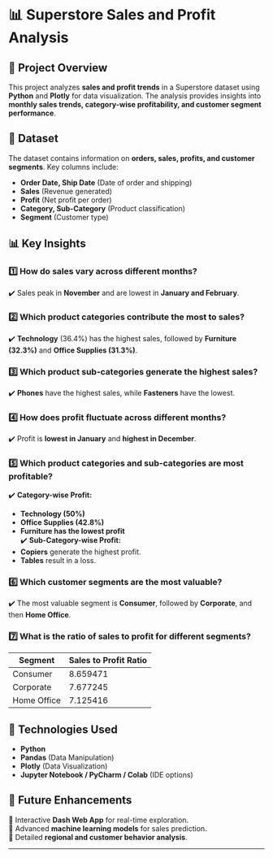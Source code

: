 # 📊 Superstore Sales and Profit Analysis  

## 📝 Project Overview  
This project analyzes **sales and profit trends** in a Superstore dataset using **Python** and **Plotly** for data visualization. The analysis provides insights into **monthly sales trends, category-wise profitability, and customer segment performance**.  

## 📂 Dataset  
The dataset contains information on **orders, sales, profits, and customer segments**. Key columns include:  
- **Order Date, Ship Date** (Date of order and shipping)  
- **Sales** (Revenue generated)  
- **Profit** (Net profit per order)  
- **Category, Sub-Category** (Product classification)  
- **Segment** (Customer type)  

## 📊 Key Insights  

### **1️⃣ How do sales vary across different months?**  
✔️ Sales peak in **November** and are lowest in **January and February**.  

### **2️⃣ Which product categories contribute the most to sales?**  
✔️ **Technology** (36.4%) has the highest sales, followed by **Furniture (32.3%)** and **Office Supplies (31.3%)**.  

### **3️⃣ Which product sub-categories generate the highest sales?**  
✔️ **Phones** have the highest sales, while **Fasteners** have the lowest.  

### **4️⃣ How does profit fluctuate across different months?**  
✔️ Profit is **lowest in January** and **highest in December**.  

### **5️⃣ Which product categories and sub-categories are most profitable?**  
✔️ **Category-wise Profit:**  
   - **Technology (50%)**  
   - **Office Supplies (42.8%)**  
   - **Furniture has the lowest profit**  
✔️ **Sub-Category-wise Profit:**  
   - **Copiers** generate the highest profit.  
   - **Tables** result in a loss.  

### **6️⃣ Which customer segments are the most valuable?**  
✔️ The most valuable segment is **Consumer**, followed by **Corporate**, and then **Home Office**.  

### **7️⃣ What is the ratio of sales to profit for different segments?**  

| Segment      | Sales to Profit Ratio |
|-------------|----------------------|
| Consumer    | 8.659471             |
| Corporate   | 7.677245             |
| Home Office | 7.125416             |

## 📌 Technologies Used  
- **Python**  
- **Pandas** (Data Manipulation)  
- **Plotly** (Data Visualization)  
- **Jupyter Notebook / PyCharm / Colab** (IDE options)  

## 📌 Future Enhancements  
🔹 Interactive **Dash Web App** for real-time exploration.  
🔹 Advanced **machine learning models** for sales prediction.  
🔹 Detailed **regional and customer behavior analysis**.  

---
